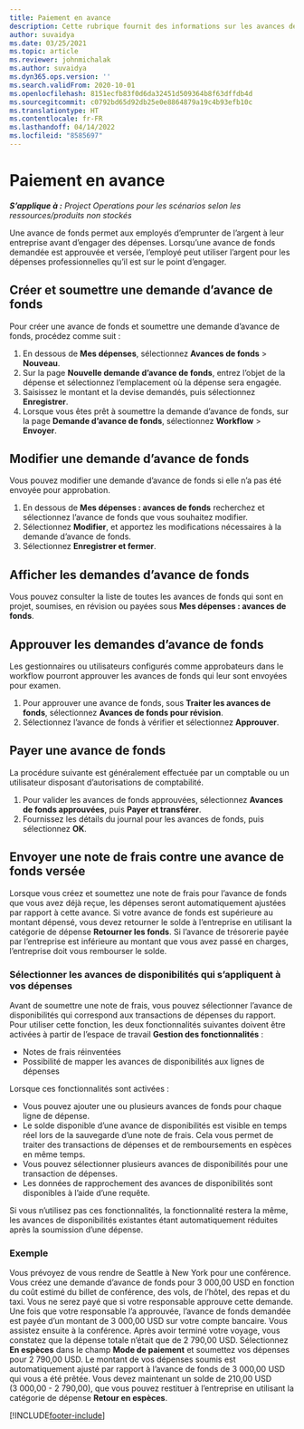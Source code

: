 ```yaml
---
title: Paiement en avance
description: Cette rubrique fournit des informations sur les avances de fonds.
author: suvaidya
ms.date: 03/25/2021
ms.topic: article
ms.reviewer: johnmichalak
ms.author: suvaidya
ms.dyn365.ops.version: ''
ms.search.validFrom: 2020-10-01
ms.openlocfilehash: 8151ecfb83f0d6da32451d509364b8f63dffdb4d
ms.sourcegitcommit: c0792bd65d92db25e0e8864879a19c4b93efb10c
ms.translationtype: HT
ms.contentlocale: fr-FR
ms.lasthandoff: 04/14/2022
ms.locfileid: "8585697"
---
```

# <a name="cash-advance"></a>Paiement en avance

_**S’applique à :** Project Operations pour les scénarios selon les ressources/produits non stockés_

Une avance de fonds permet aux employés d’emprunter de l’argent à leur entreprise avant d’engager des dépenses. Lorsqu’une avance de fonds demandée est approuvée et versée, l’employé peut utiliser l’argent pour les dépenses professionnelles qu’il est sur le point d’engager. 

## <a name="create-and-submit-a-cash-advance-request"></a>Créer et soumettre une demande d’avance de fonds
Pour créer une avance de fonds et soumettre une demande d’avance de fonds, procédez comme suit : 

1. En dessous de **Mes dépenses**, sélectionnez **Avances de fonds** > **Nouveau**. 
2. Sur la page **Nouvelle demande d’avance de fonds**, entrez l’objet de la dépense et sélectionnez l’emplacement où la dépense sera engagée.
3. Saisissez le montant et la devise demandés, puis sélectionnez **Enregistrer**. 
4. Lorsque vous êtes prêt à soumettre la demande d’avance de fonds, sur la page **Demande d’avance de fonds**, sélectionnez **Workflow** > **Envoyer**.

## <a name="modify-a-cash-advance-request"></a>Modifier une demande d’avance de fonds

Vous pouvez modifier une demande d’avance de fonds si elle n’a pas été envoyée pour approbation.

1. En dessous de **Mes dépenses : avances de fonds** recherchez et sélectionnez l’avance de fonds que vous souhaitez modifier.
2. Sélectionnez **Modifier**, et apportez les modifications nécessaires à la demande d’avance de fonds. 
3. Sélectionnez **Enregistrer et fermer**.


## <a name="view-cash-advance-requests"></a>Afficher les demandes d’avance de fonds
Vous pouvez consulter la liste de toutes les avances de fonds qui sont en projet, soumises, en révision ou payées sous **Mes dépenses : avances de fonds**. 

## <a name="approve-cash-advance-requests"></a>Approuver les demandes d’avance de fonds

Les gestionnaires ou utilisateurs configurés comme approbateurs dans le workflow pourront approuver les avances de fonds qui leur sont envoyées pour examen. 

1. Pour approuver une avance de fonds, sous **Traiter les avances de fonds**, sélectionnez **Avances de fonds pour révision**.
2. Sélectionnez l’avance de fonds à vérifier et sélectionnez **Approuver**.  

## <a name="pay-cash-advances"></a>Payer une avance de fonds 
La procédure suivante est généralement effectuée par un comptable ou un utilisateur disposant d’autorisations de comptabilité.

1. Pour valider les avances de fonds approuvées, sélectionnez **Avances de fonds approuvées**, puis **Payer et transférer**.  
2. Fournissez les détails du journal pour les avances de fonds, puis sélectionnez **OK**. 

## <a name="submit-an-expense-report-against-a-paid-cash-advance"></a>Envoyer une note de frais contre une avance de fonds versée 

Lorsque vous créez et soumettez une note de frais pour l’avance de fonds que vous avez déjà reçue, les dépenses seront automatiquement ajustées par rapport à cette avance. Si votre avance de fonds est supérieure au montant dépensé, vous devez retourner le solde à l’entreprise en utilisant la catégorie de dépense **Retourner les fonds**. Si l’avance de trésorerie payée par l’entreprise est inférieure au montant que vous avez passé en charges, l’entreprise doit vous rembourser le solde. 

### <a name="select-cash-advances-that-apply-to-your-expenses"></a>Sélectionner les avances de disponibilités qui s’appliquent à vos dépenses
Avant de soumettre une note de frais, vous pouvez sélectionner l’avance de disponibilités qui correspond aux transactions de dépenses du rapport. Pour utiliser cette fonction, les deux fonctionnalités suivantes doivent être activées à partir de l’espace de travail **Gestion des fonctionnalités** :

  - Notes de frais réinventées
  - Possibilité de mapper les avances de disponibilités aux lignes de dépenses
 
 Lorsque ces fonctionnalités sont activées :
 
  - Vous pouvez ajouter une ou plusieurs avances de fonds pour chaque ligne de dépense.
  - Le solde disponible d’une avance de disponibilités est visible en temps réel lors de la sauvegarde d’une note de frais. Cela vous permet de traiter des transactions de dépenses et de remboursements en espèces en même temps.
  - Vous pouvez sélectionner plusieurs avances de disponibilités pour une transaction de dépenses.
  - Les données de rapprochement des avances de disponibilités sont disponibles à l’aide d’une requête. 
 
Si vous n’utilisez pas ces fonctionnalités, la fonctionnalité restera la même, les avances de disponibilités existantes étant automatiquement réduites après la soumission d’une dépense.

### <a name="example"></a>Exemple 
Vous prévoyez de vous rendre de Seattle à New York pour une conférence. Vous créez une demande d’avance de fonds pour 3 000,00 USD en fonction du coût estimé du billet de conférence, des vols, de l’hôtel, des repas et du taxi. Vous ne serez payé que si votre responsable approuve cette demande. Une fois que votre responsable l’a approuvée, l’avance de fonds demandée est payée d’un montant de 3 000,00 USD sur votre compte bancaire. Vous assistez ensuite à la conférence. Après avoir terminé votre voyage, vous constatez que la dépense totale n’était que de 2 790,00 USD. Sélectionnez **En espèces** dans le champ **Mode de paiement** et soumettez vos dépenses pour 2 790,00 USD. Le montant de vos dépenses soumis est automatiquement ajusté par rapport à l’avance de fonds de 3 000,00 USD qui vous a été prêtée. Vous devez maintenant un solde de 210,00 USD (3 000,00 - 2 790,00), que vous pouvez restituer à l’entreprise en utilisant la catégorie de dépense **Retour en espèces**.



[!INCLUDE[footer-include](../includes/footer-banner.md)]
